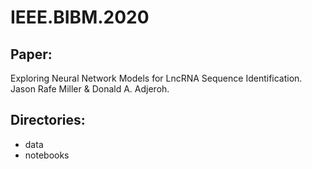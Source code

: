 # IEEE.BIBM.2020

## Paper:
Exploring Neural Network Models for LncRNA Sequence Identification.
Jason Rafe Miller & Donald A. Adjeroh.

## Directories:
* data
* notebooks
